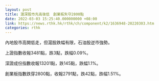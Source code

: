 ```yaml
---
layout: post
title: 滬深股市先高後低　創業板失守2800點
date: 2022-03-03 15:25:40.000000000 +08:00
link: https://news.rthk.hk/rthk/ch/component/k2/1636948-20220303.htm
categories: rthk
---
```


內地股市高開低走，但滬股跌幅有限，石油股逆市強勢。

上證指數收報3481點，跌3點，跌幅0.09%。

深證成份指數收報13201點，跌145點，跌幅1.1%。

創業板指數跌穿2800點，收報2791點，跌42點，跌幅1.51%。
